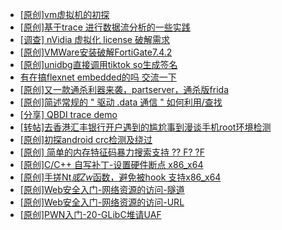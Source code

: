 + [[原创]vm虚拟机的初探](https://bbs.kanxue.com/thread-284883.htm)
+ [[原创]基于trace 进行数据流分析的一些实践](https://bbs.kanxue.com/thread-285243.htm)
+ [[调查] nVidia 虚拟化 license 破解需求](https://bbs.kanxue.com/thread-276710.htm)
+ [[原创]VMWare安装破解FortiGate7.4.2](https://bbs.kanxue.com/thread-284794.htm)
+ [[原创]unidbg直接调用tiktok so生成签名](https://bbs.kanxue.com/thread-285623.htm)
+ [有在搞flexnet embedded的吗 交流一下](https://bbs.kanxue.com/thread-285907.htm)
+ [[原创]又一款通杀利器来袭，partserver，通杀版frida](https://bbs.kanxue.com/thread-285628.htm)
+ [[原创]简述常规的 " 驱动 .data 通信 " 如何利用/查找](https://bbs.kanxue.com/thread-285348.htm)
+ [[分享] QBDI trace demo](https://bbs.kanxue.com/thread-285857.htm)
+ [[转帖]去香港汇丰银行开户遇到的尴尬事到漫谈手机root环境检测](https://bbs.kanxue.com/thread-285754.htm)
+ [[原创]初探android crc检测及绕过](https://bbs.kanxue.com/thread-285790.htm)
+ [[原创] 简单的内存特征码暴力搜索支持 ?? F? ?F](https://bbs.kanxue.com/thread-284451.htm)
+ [[原创]C/C++ 自写补丁-设置硬件断点 x86_x64](https://bbs.kanxue.com/thread-283839.htm)
+ [[原创]手搓Nt*或Zw*函数，避免被hook 支持x86_x64](https://bbs.kanxue.com/thread-284264.htm)
+ [[原创]Web安全入门-网络资源的访问-隧道](https://bbs.kanxue.com/thread-285925.htm)
+ [[原创]Web安全入门-网络资源的访问-URL](https://bbs.kanxue.com/thread-285924.htm)
+ [[原创]PWN入门-20-GLibC堆请UAF](https://bbs.kanxue.com/thread-285923.htm)
